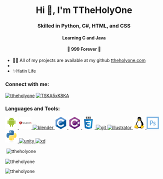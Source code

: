 <h1 align="center">Hi 👋, I'm TTheHolyOne</h1>
<h3 align="center">Skilled in Python, C#, HTML, and CSS</h3>
<h4 align="center">Learning C and Java</h4>
<h4 align="center">🖤 <b>999 Forever</b> 🖤</h4>



- 👨‍💻 All of my projects are available at my github [ttheholyone.com](ttheholyone.com)
- <br>
- ✨Hatin Life

<h3 align="left">Connect with me:</h3>
<p align="left">
<a href="https://instagram.com/ttheholyone" target="blank"><img align="center" src="https://cdn.jsdelivr.net/npm/simple-icons@3.0.1/icons/instagram.svg" alt="ttheholyone" height="30" width="40" /></a>
<a href="https://discord.gg/TSKA5xK8KA" target="blank"><img align="center" src="https://cdn.jsdelivr.net/npm/simple-icons@3.0.1/icons/discord.svg" alt="TSKA5xK8KA" height="30" width="40" /></a>
</p>

<h3 align="left">Languages and Tools:</h3>

<p align="left"> <a href="https://developer.android.com" target="_blank"> <img src="https://raw.githubusercontent.com/devicons/devicon/master/icons/android/android-original-wordmark.svg" alt="android" width="40" height="40"/> </a> <a href="https://angular.io" target="_blank"> <img src="https://raw.githubusercontent.com/devicons/devicon/master/icons/angularjs/angularjs-original-wordmark.svg" alt="angularjs" width="40" height="40"/> </a> <a href="https://www.blender.org/" target="_blank"> <img src="https://download.blender.org/branding/community/blender_community_badge_white.svg" alt="blender" width="40" height="40"/> </a> <a href="https://www.cprogramming.com/" target="_blank"> <img src="https://raw.githubusercontent.com/devicons/devicon/master/icons/c/c-original.svg" alt="c" width="40" height="40"/> </a> <a href="https://www.w3schools.com/cs/" target="_blank"> <img src="https://raw.githubusercontent.com/devicons/devicon/master/icons/csharp/csharp-original.svg" alt="csharp" width="40" height="40"/> </a> <a href="https://www.w3schools.com/css/" target="_blank"> <img src="https://raw.githubusercontent.com/devicons/devicon/master/icons/css3/css3-original-wordmark.svg" alt="css3" width="40" height="40"/> </a> <a href="https://git-scm.com/" target="_blank"> <img src="https://www.vectorlogo.zone/logos/git-scm/git-scm-icon.svg" alt="git" width="40" height="40"/> </a> <a href="https://www.adobe.com/in/products/illustrator.html" target="_blank"> <img src="https://www.vectorlogo.zone/logos/adobe_illustrator/adobe_illustrator-icon.svg" alt="illustrator" width="40" height="40"/> </a> <a href="https://www.linux.org/" target="_blank"> <img src="https://raw.githubusercontent.com/devicons/devicon/master/icons/linux/linux-original.svg" alt="linux" width="40" height="40"/> </a> <a href="https://www.photoshop.com/en" target="_blank"> <img src="https://raw.githubusercontent.com/devicons/devicon/master/icons/photoshop/photoshop-line.svg" alt="photoshop" width="40" height="40"/> </a> <a href="https://www.python.org" target="_blank"> <img src="https://raw.githubusercontent.com/devicons/devicon/master/icons/python/python-original.svg" alt="python" width="40" height="40"/> </a> <a href="https://unity.com/" target="_blank"> <img src="https://www.vectorlogo.zone/logos/unity3d/unity3d-icon.svg" alt="unity" width="40" height="40"/> </a> <a href="https://www.adobe.com/products/xd.html" target="_blank"> <img src="https://cdn.worldvectorlogo.com/logos/adobe-xd.svg" alt="xd" width="40" height="40"/> </a> </p>


<p>&nbsp;<img align="center" src="https://github-readme-stats.vercel.app/api?username=ttheholyone&show_icons=true&locale=en" alt="ttheholyone" /></p>

<p><img align="center" src="https://github-readme-streak-stats.herokuapp.com/?user=ttheholyone&" alt="ttheholyone" /></p>
<p><img align="left" src="https://github-readme-stats.vercel.app/api/top-langs?username=ttheholyone&show_icons=true&locale=en&layout=compact" alt="ttheholyone" /></p>
